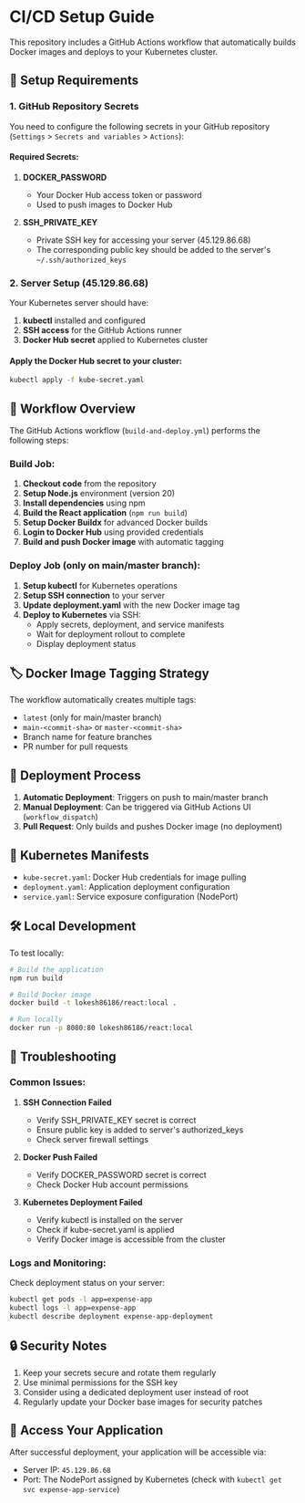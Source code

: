 # CI/CD Setup Guide

This repository includes a GitHub Actions workflow that automatically builds Docker images and deploys to your Kubernetes cluster.

## 🔧 Setup Requirements

### 1. GitHub Repository Secrets

You need to configure the following secrets in your GitHub repository (`Settings` > `Secrets and variables` > `Actions`):

#### Required Secrets:

1. **DOCKER_PASSWORD**
   - Your Docker Hub access token or password
   - Used to push images to Docker Hub

2. **SSH_PRIVATE_KEY**
   - Private SSH key for accessing your server (45.129.86.68)
   - The corresponding public key should be added to the server's `~/.ssh/authorized_keys`

### 2. Server Setup (45.129.86.68)

Your Kubernetes server should have:

1. **kubectl** installed and configured
2. **SSH access** for the GitHub Actions runner
3. **Docker Hub secret** applied to Kubernetes cluster

#### Apply the Docker Hub secret to your cluster:
```bash
kubectl apply -f kube-secret.yaml
```

## 🚀 Workflow Overview

The GitHub Actions workflow (`build-and-deploy.yml`) performs the following steps:

### Build Job:
1. **Checkout code** from the repository
2. **Setup Node.js** environment (version 20)
3. **Install dependencies** using npm
4. **Build the React application** (`npm run build`)
5. **Setup Docker Buildx** for advanced Docker builds
6. **Login to Docker Hub** using provided credentials
7. **Build and push Docker image** with automatic tagging

### Deploy Job (only on main/master branch):
1. **Setup kubectl** for Kubernetes operations
2. **Setup SSH connection** to your server
3. **Update deployment.yaml** with the new Docker image tag
4. **Deploy to Kubernetes** via SSH:
   - Apply secrets, deployment, and service manifests
   - Wait for deployment rollout to complete
   - Display deployment status

## 🏷️ Docker Image Tagging Strategy

The workflow automatically creates multiple tags:
- `latest` (only for main/master branch)
- `main-<commit-sha>` or `master-<commit-sha>`
- Branch name for feature branches
- PR number for pull requests

## 🔄 Deployment Process

1. **Automatic Deployment**: Triggers on push to main/master branch
2. **Manual Deployment**: Can be triggered via GitHub Actions UI (`workflow_dispatch`)
3. **Pull Request**: Only builds and pushes Docker image (no deployment)

## 📁 Kubernetes Manifests

- `kube-secret.yaml`: Docker Hub credentials for image pulling
- `deployment.yaml`: Application deployment configuration
- `service.yaml`: Service exposure configuration (NodePort)

## 🛠️ Local Development

To test locally:

```bash
# Build the application
npm run build

# Build Docker image
docker build -t lokesh86186/react:local .

# Run locally
docker run -p 8080:80 lokesh86186/react:local
```

## 🐛 Troubleshooting

### Common Issues:

1. **SSH Connection Failed**
   - Verify SSH_PRIVATE_KEY secret is correct
   - Ensure public key is added to server's authorized_keys
   - Check server firewall settings

2. **Docker Push Failed**
   - Verify DOCKER_PASSWORD secret is correct
   - Check Docker Hub account permissions

3. **Kubernetes Deployment Failed**
   - Verify kubectl is installed on the server
   - Check if kube-secret.yaml is applied
   - Verify Docker image is accessible from the cluster

### Logs and Monitoring:

Check deployment status on your server:
```bash
kubectl get pods -l app=expense-app
kubectl logs -l app=expense-app
kubectl describe deployment expense-app-deployment
```

## 🔒 Security Notes

1. Keep your secrets secure and rotate them regularly
2. Use minimal permissions for the SSH key
3. Consider using a dedicated deployment user instead of root
4. Regularly update your Docker base images for security patches

## 🎯 Access Your Application

After successful deployment, your application will be accessible via:
- Server IP: `45.129.86.68`
- Port: The NodePort assigned by Kubernetes (check with `kubectl get svc expense-app-service`)
